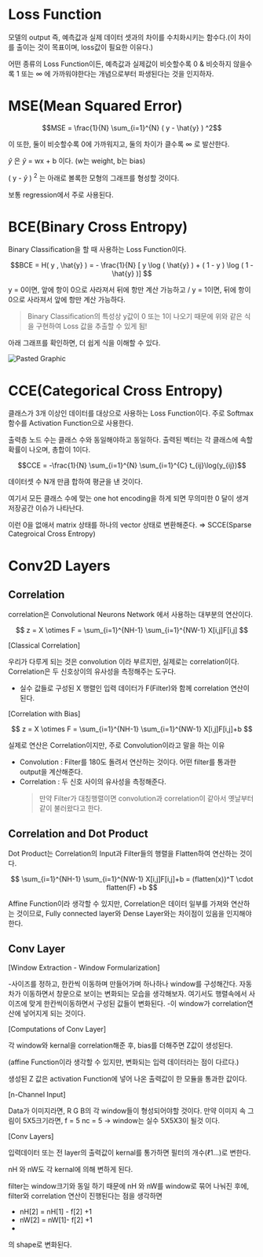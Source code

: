 # Loss Function

모델의 output 즉, 예측값과 실제 데이터 셋과의 차이를 수치화시키는 함수다.(이 차이를 출이는 것이 목표이며, loss값이 필요한 이유다.)

어떤 종류의 Loss Function이든, 예측값과 실제값이 비슷할수록 0 & 비슷하지 않을수록 1 또는 $\infty$ 에 가까워야한다는 개념으로부터 파생된다는 것을 인지하자.

# MSE(Mean Squared Error)

$$MSE = \frac{1}{N} \sum_{i=1}^{N} ( y - \hat{y} ) ^2$$

이 또한, 둘이 비슷할수록 0에 가까워지고, 둘의 차이가 클수록 $\infty$ 로 발산한다.

$\hat{y}$ 은 $\hat{y}$ = wx + b 이다. (w는 weight, b는 bias)

( y - $\hat{y}$ ) $^2$ 는 아래로 볼록한 모형의 그래프를 형성할 것이다.

보통 regression에서 주로 사용된다.

# BCE(Binary Cross Entropy)

Binary Classification을 할 때 사용하는 Loss Function이다.

$$BCE = H( y , \hat{y} ) = - \frac{1}{N} [ y \log ( \hat{y} ) + ( 1 - y ) \log ( 1 - \hat{y} )] $$

y = 0이면, 앞에 항이 0으로 사라져서 뒤에 항만 계산 가능하고 / y = 1이면, 뒤에 항이 0으로 사라져서 앞에 항만 계산 가능하다.

 > Binary Classification의 특성상 y값이 0 또는 1이 나오기 때문에 위와 같은 식을 구현하여 Loss 값을 추출할 수 있게 됨!

아래 그래프를 확인하면, 더 쉽게 식을 이해할 수 있다.

![Pasted Graphic](https://user-images.githubusercontent.com/49609175/210971610-3b0b8e23-a1ce-4aad-987c-abaaa0caf924.png)

# CCE(Categorical Cross Entropy)

클래스가 3개 이상인 데이터를 대상으로 사용하는 Loss Function이다. 주로 Softmax함수를 Activation Function으로 사용한다.

출력층 노드 수는 클래스 수와 동일해야하고 동일하다. 출력된 벡터는 각 클래스에 속할 확률이 나오며, 총합이 1이다.

$$CCE = -\frac{1}{N} \sum_{i=1}^{N} \sum_{i=1}^{C} t_{ij}\log(y_{ij})$$

데이터셋 수 N개 만큼 합하여 평균을 낸 것이다.

여기서 모든 클래스 수에 맞는 one hot encoding을 하게 되면 무의미한 0 달이 생겨 저장공간 이슈가 나타난다.

이런 0을 없애서 matrix 상태를 하나의 vector 상태로 변환해준다. $\Rightarrow$ SCCE(Sparse Categroical Cross Entropy)


# Conv2D Layers

## Correlation

correlation은 Convolutional Neurons Network 에서 사용하는 대부분의 연산이다.

$$ z = X \otimes F = \sum_{i=1}^{NH-1} \sum_{i=1}^{NW-1} X[i,j]F[i,j] $$
 
[Classical Correlation]

우리가 다루게 되는 것은 convolution 이라 부르지만, 실제로는 correlation이다.
Correlation은 두 신호상이의 유사성을 측정해주는 도구다.
 
  - 실수 값들로 구성된 X 행렬인 입력 데이터가 F(Filter)와 함께 correlation 연산이 된다.

[Correlation with Bias]

 $$ z = X \otimes F = \sum_{i=1}^{NH-1} \sum_{i=1}^{NW-1} X[i,j]F[i,j]+b $$
 
실제로 연산은 Correlation이지만, 주로 Convolution이라고 말을 하는 이유
 
- Convolution : Filter를 180도 돌려서 연산하는 것이다. 어떤 filter를 통과한 output을 계산해준다.
- Correlation : 두 신호 사이의 유사성을 측정해준다.
   > 만약 Filter가 대칭행렬이면 convolution과 correlation이 같아서 옛날부터 같이 불러왔다고 한다.
 

## Correlation and Dot Product

 Dot Product는 Correlation의 Input과 Filter들의 행렬을 Flatten하여 연산하는 것이다.
 
 $$ \sum_{i=1}^{NH-1} \sum_{i=1}^{NW-1} X[i,j]F[i,j]+b = (flatten(x))^T \cdot flatten(F) +b $$
 
Affine Function이라 생각할 수 있지만, Correlation은 데이터 일부를 가져와 연산하는 것이므로, Fully connected layer와 Dense Layer와는 차이점이 있음을 인지해야한다.

## Conv Layer

 
[Window Extraction - Window Formularization]

-사이즈를 정하고, 한칸씩 이동하며 만들어가며 하나하나 window를 구성해간다.
 자동차가 이동하면서 창문으로 보이는 변화되는 모습을 생각해보자. 여기서도 행렬속에서 사이즈에 맞게 한칸씩이동하면서 구성된 값들이 변화된다.
-이 window가 correlation연산에 넣어지게 되는 것이다.
 
[Computations of Conv Layer]

각 window와 kernal을 correlation해준 후, bias를 더해주면 Z값이 생성된다.

(affine Function이라 생각할 수 있지만, 변화되는 입력 데이터라는 점이 다르다.)

생성된 Z 값은 activation Function에 넣어 나온 출력값이 한 모듈을 통과한 값이다.
 
[n-Channel Input]

Data가 이미지라면, R G B의 각 window들이 형성되어야할 것이다. 만약 이미지 속 그림이 5X5크기라면, f = 5  nc = 5
-> window는 실수 5X5X3이 될것 이다.

[Conv Layers]

입력데이터 또는 전 layer의 출력값이 kernal를 통가하면 필터의 개수(ℓ1...)로 변한다. 
 
nH 와 nW도 각 kernal에 의해 변하게 된다.

filter는 window크기와 동일 하기 때문에
nH 와 nW를 window로 묶어 나눠진 후에, filter와 correlation 연산이 진행된다는 점을 생각하면

- nH[2] = nH[1] - f[2] +1
- nW[2] = nW[1]- f[2] +1
- 
의 shape로 변화된다.
